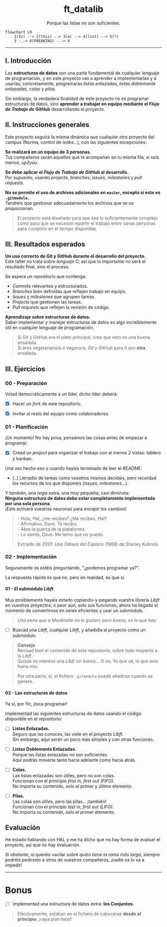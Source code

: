 <div align="center">
    <h1>ft_datalib</h1>
    <p>Porque las listas no son suficientes.</p>
</div>

```mermaid
flowchart LR
    1(Is) --> 2(this) --> 3(a) --> 4(list) --> 5(?)
    3 -.-> 6(FREAKING) -.-> 4
```

---

## I. Introducción

Las **estructuras de datos** son una parte fundamental de cualquier lenguaje de programación, y en este proyecto vas a aprender a implementarlas y a usarlas; concretamente, programarás *listas enlazadas*, *listas doblemente enlazadas*, *colas* y *pilas*.

Sin embargo, la verdadera finalidad de este proyecto no es programar estructuras de datos, sino **aprender a trabajar en equipo mediante el *Flujo de Trabajo de GitHub*** desarrollando el proyecto.



## II. Instrucciones generales

Este proyecto seguirá la misma dinámica que cualquier otro proyecto del campus (Norma, control de *leaks*...), con las siguientes excepciones:

**Se realizará en un equipo de 3 personas.**  
Tus compañeros serán aquellos que te acompañan en tu misma fila; si sois menos, *up2you*.

**Se debe aplicar el *Flujo de Trabajo de GitHub* al desarrollo.**  
Por supuesto, usando *projects*, *branches*, *issues*, *milestones* y *pull requests*.

**No se permite el uso de archivos adicionales en `master`, excepto si este es `.gitmodule`.**  
Tendréis que gestionar adecuadamente los archivos que se os proporcionan.

> El proyecto está diseñado para que sea lo suficientemente complejo como para que se necesite repartir el trabajo entre varias personas para cumplirlo en el tiempo disponible.



## III. Resultados esperados

**Un uso correcto de Git y GitHub durante el desarrollo del proyecto.**  
Este taller no trata sobre *lenguaje C*; así que lo importante no será el resultado final, sino el proceso.

Se espera un repositorio que contenga:

- *Commits* relevantes y estructurados.
- *Branches* bien definidas que reflejen trabajo en equipo.
- *Issues* y *milestones* que agrupen tareas.
- *Projects* que gestionen las tareas.
- *Pull requests* que reflejen la revisión de código.

**Aprendizaje sobre estructuras de datos.**  
Saber implementar y manejar estructuras de datos es algo increíblemente útil en cualquier lenguaje de programación.

> Si Git y GitHub era el plato principal, creo que esto es una buena ensalada.  
> Si eres vegetariano/a o vegano/a, *Git y GitHub* para ti son **otra** ensalada.



## III. Ejercicios

### 00 - Preparación

Votad democráticamente a un líder, dicho líder deberá:

- [X] Hacer un *fork* de este repositorio.
- [X] Invitar al resto del equipo como colaboradores.


### 01 - Planificación

¡Un momento! No hay prisa, pensemos las cosas antes de empezar a programar.

- [X] Cread un *project* para organizar el trabajo con al menos 2 vistas: tablero y kanban.

Una vez hecho eso y cuando hayáis terminado de leer el *README*:

- [..] Llenadlo de tareas como vosotros mismos decidáis, pero recordad los recursos de los que disponéis (*issues*, *milestones*...).

Y también, una regla extra, una muy pequeña, casi diminuta:  
**Ninguna estructura de datos debe estar completamente implementada por una sola persona**.  
¡Esto activará vuestras neuronas para *encajar* los cambios!

> \- Hola, Hal, ¿me recibes? ¿Me recibes, Hal?  
> \- Afirmativo, Dave. Te recibo.  
> \- Abre la puerta de la plataforma.  
> \- Lo siento, Dave. Me temo que no puedo.
>
> Extraído de *2001: Una Odisea del Espacio* (1968) de Stanley Kubrick.


### 02 - Implementación

Seguramente os estéis preguntando, "¿podemos programar ya?".

La respuesta rápida es que no, pero en realidad, es que sí.


#### 01 - El submódulo *Libft*

Muy posiblemente hayáis estado copiando-y-pegando vuestra librería *Libft* en vuestros proyectos, o peor aún, solo sus funciones; ahora ha llegado el momento de convertirnos en seres eficientes y usar un submódulo.

> *Una pena que a Moulinette no le gusten; pero bueno, es lo que hay.*

- [ ] Buscad una *Libft*, cualquier *Libft*, y añadidla al proyecto como un submódulo.

> **Consejo**  
> Revisad bien el contenido de este repositorio, sobre todo respecto a la *Libft*.  
> Quizaś os interese una *Libft* sin *bonus*... O no. Yo que sé, ni que esto fuera mío.

> Por otra parte, sí, el fichero `.gitmodule` puede añadirse cuando se genere.


#### 02 - Las estructuras de datos

Ya sí, por fin, ¡toca programar!

Implementad las siguientes estructuras de datos usando el código disponible en el repositorio:

- [ ] **Listas Enlazadas.**  
Seguro que las conoces, las viste en el proyecto *Libft*.  
Sin embargo, aquí serán un poco más simples y con otras funciones.

- [ ] **Listas Doblemente Enlazadas.**  
Porque las listas enlazadas no son suficientes.  
Aquí podrás moverte tanto hacia adelante como hacia atrás.

- [ ] **Colas.**  
Las listas enlazadas son útiles, pero no son colas.  
Funcionan con el principio *first in, first out (FIFO)*.  
No importa su contenido, solo el primer y último elemento.

- [ ] **Pilas.**  
Las colas son útiles, pero las pilas... ¡también!  
Funcionan con el principio *last in, first out (LIFO)*.  
No importa su contenido, solo el primer elemento.


## Evaluación

He estado hablando con HAL y me ha dicho que no hay forma de evaluar el proyecto, así que no hay evaluación.

*Sí obstante*, si queréis vacilar sobre *quién tiene la rama más larga*, siempre podréis pedírselo a otros de vuestros compañeros, ¡nadie os lo va a impedir!

---

# Bonus

- [ ] Implementad una estructura de datos extra: **los Conjuntos**.

> Efectivamente, estaban en el fichero de cabeceras **desde el principio**, ¡vaya *plot-twist*!
